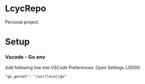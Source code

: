 # LcycRepo
Personal project.



# Setup
###  Vscode - Go env
Add following line into VSCode Preferences: Open Settings (JSON)
```
"go.goroot": "/usr/local/go"
```